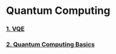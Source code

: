 # Quantum Computing

### [1. VQE](https://github.com/bzkarimi/Quantum-Computing/tree/main/VQE)

### [2. Quantum Computing Basics](https://github.com/bzkarimi/Quantum-Computing/tree/main/basics)
